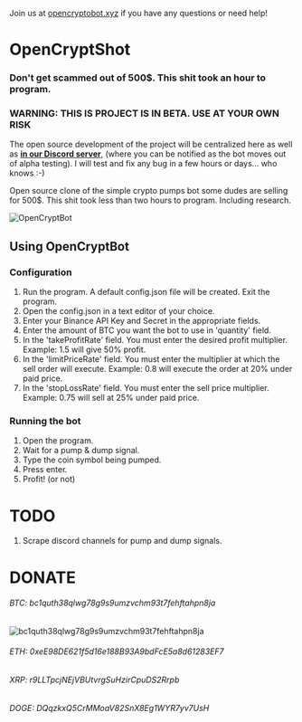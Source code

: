 Join us at [opencryptobot.xyz](http://opencryptobot.xyz) if you have any questions or need help!

# OpenCryptShot
### Don't get scammed out of 500$. This shit took an hour to program.
### WARNING: THIS IS PROJECT IS IN BETA. USE AT YOUR OWN RISK


The open source development of the project will be centralized here as well as **[in our Discord server](https://discord.gg/vJkF3cwZDy)**, (where you can be notified as the bot moves out of alpha testing). 
I will test and fix any bug in a few hours or days... who knows :-)

Open source clone of the simple crypto pumps bot some dudes are selling for 500$. This shit took less than two hours to program. Including research.

![OpenCryptBot](https://i.ibb.co/dcvC40J/sdfsdfsdf.png)

## Using OpenCryptBot
### Configuration

1. Run the program. A default config.json file will be created. Exit the program.
2. Open the config.json in a text editor of your choice.
3. Enter your Binance API Key and Secret in the appropriate fields.
4. Enter the amount of BTC you want the bot to use in 'quantity' field.
5. In the 'takeProfitRate' field. You must enter the desired profit multiplier. Example: 1.5 will give 50% profit.
6. In the 'limitPriceRate' field. You must enter the multiplier at which the sell order will execute. Example: 0.8 will execute the order at 20% under paid price.
7. In the 'stopLossRate' field. You must enter the sell price multiplier. Example: 0.75 will sell at 25% under paid price.

### Running the bot

1. Open the program.
2. Wait for a pump & dump signal.
3. Type the coin symbol being pumped.
4. Press enter.
5. Profit! (or not)


# TODO
1. Scrape discord channels for pump and dump signals.


# DONATE
###### BTC: bc1quth38qlwg78g9s9umzvchm93t7fehftahpn8ja
![bc1quth38qlwg78g9s9umzvchm93t7fehftahpn8ja](https://i.imgur.com/uyU2uzP.png)


###### ETH: 0xeE98DE621f5d16e188B93A9bdFcE5a8d61283EF7
###### XRP: r9LLTpcjNEjVBUtvrgSuHzirCpuDS2Rrpb
###### DOGE: DQqzkxQ5CrMMoaV82SnX8Eg1WYR7yv7UsH
